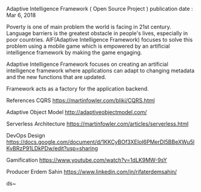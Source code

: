 Adaptive Intelligence Framework ( Open Source Project )
publication date : Mar 6, 2018 

Poverty is one of main problem the world is facing in 21st century. Language barriers is the greatest obstacle in people's lives, especially in poor countries. AIF(Adaptive Intelligence Framework) focuses to solve this problem using a mobile game which is empowered by an artificial intelligence framework by making the game engaging.

Adaptive Intelligence Framework focuses on creating an artificial intelligence framework where applications can adapt to changing metadata and the new functions that are updated.

Framework acts as a factory for the application backend.

References
CQRS
https://martinfowler.com/bliki/CQRS.html

Adaptive Object Model
http://adaptiveobjectmodel.com/

Serverless Architecture
https://martinfowler.com/articles/serverless.html

DevOps Design
https://docs.google.com/document/d/1KKCyBOf3XEIoI6PMerDl5BBeXWu5lKyBRzP91LDkPDw/edit?usp=sharing

Gamification
https://www.youtube.com/watch?v=1dLK9MW-9sY

Producer
Erdem Sahin
https://www.linkedin.com/in/rifaterdemsahin/



ds~
